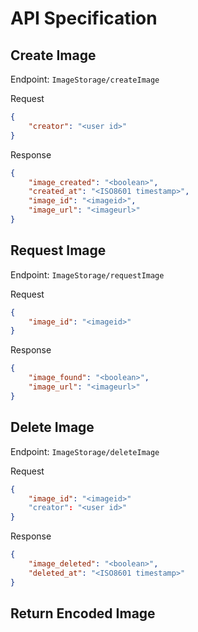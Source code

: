 # API Specification

## Create Image

Endpoint: `ImageStorage/createImage`

Request
```json
{
    "creator": "<user id>"
}
```

Response
```json
{
    "image_created": "<boolean>",
    "created_at": "<ISO8601 timestamp>",
    "image_id": "<imageid>",
    "image_url": "<imageurl>"
}
```

## Request Image

Endpoint: `ImageStorage/requestImage`

Request
```json
{
    "image_id": "<imageid>"
}
```

Response
```json
{
    "image_found": "<boolean>",
    "image_url": "<imageurl>"
}
```

## Delete Image

Endpoint: `ImageStorage/deleteImage`

Request
```json
{
    "image_id": "<imageid>"
    "creator": "<user id>"
}
```

Response
```json
{
    "image_deleted": "<boolean>",
    "deleted_at": "<ISO8601 timestamp>"
}
```

## Return Encoded Image
